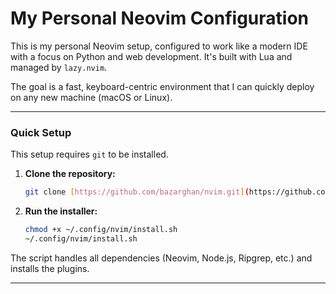 # My Personal Neovim Configuration

This is my personal Neovim setup, configured to work like a modern IDE with a focus on Python and web development. It's built with Lua and managed by `lazy.nvim`.

The goal is a fast, keyboard-centric environment that I can quickly deploy on any new machine (macOS or Linux).

---

### Quick Setup

This setup requires `git` to be installed.

1.  **Clone the repository:**
    ```bash
    git clone [https://github.com/bazarghan/nvim.git](https://github.com/bazarghan/nvim.git) ~/.config/nvim
    ```

2.  **Run the installer:**
    ```bash
    chmod +x ~/.config/nvim/install.sh
    ~/.config/nvim/install.sh
    ```

The script handles all dependencies (Neovim, Node.js, Ripgrep, etc.) and installs the plugins.

---

